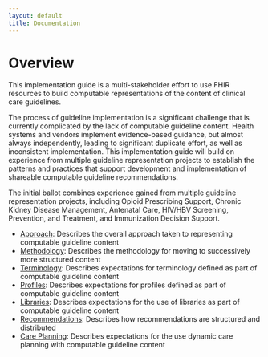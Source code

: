 ```yaml
---
layout: default
title: Documentation
---
```


# Overview

This implementation guide is a multi-stakeholder effort to use FHIR resources to build computable representations of the content of clinical care guidelines.

The process of guideline implementation is a significant challenge that is currently complicated by the lack of computable guideline content. Health systems and vendors implement evidence-based guidance, but almost always independently, leading to significant duplicate effort, as well as inconsistent implementation. This implementation guide will build on experience from multiple guideline representation projects to establish the patterns and practices that support development and implementation of shareable computable guideline recommendations.

The initial ballot combines experience gained from multiple guideline representation projects, including Opioid Prescribing Support, Chronic Kidney Disease Management, Antenatal Care, HIV/HBV Screening, Prevention, and Treatment, and Immunization Decision Support.

* [Approach](documentation-approach-01-main-page.html): Describes the overall approach taken to representing computable guideline content
* [Methodology](documentation-methodology.html): Describes the methodology for moving to successively more structured content
* [Terminology](terminology.html): Describes expectations for terminology defined as part of computable guideline content
* [Profiles](profiles.html#content-profiles): Describes expectations for profiles defined as part of computable guideline content
* [Libraries](documentation-libraries.html): Describes expectations for the use of libraries as part of computable guideline content
* [Recommendations](documentation-recommendations.html): Describes how recommendations are structured and distributed
* [Care Planning](documentation-careplanning.html): Describes expectations for the use dynamic care planning with computable guideline content
